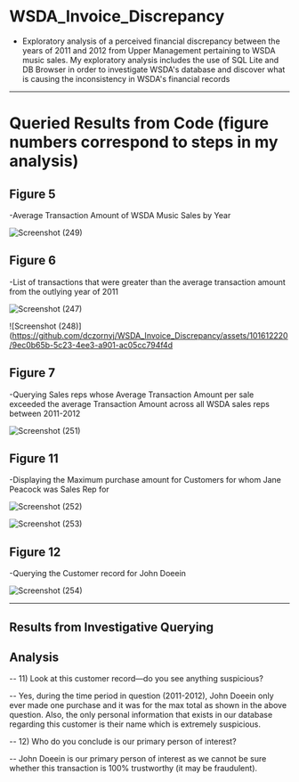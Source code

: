 # WSDA_Invoice_Discrepancy
- Exploratory analysis of a perceived financial discrepancy between the years of 2011 and 2012 from Upper Management pertaining to WSDA music sales. My exploratory analysis
  includes the use of SQL Lite and DB Browser in order to investigate WSDA's database and discover what is causing the inconsistency in WSDA's financial records


-----------------------------------------------------------------------------------------------------------------------------------------------------------------------------


# Queried Results from Code (figure numbers correspond to steps in my analysis)

## Figure 5
-Average Transaction Amount of WSDA Music Sales by Year

![Screenshot (249)](https://github.com/dczornyj/WSDA_Invoice_Discrepancy/assets/101612220/10faa285-9279-4f29-b892-ee53fb4bd0e8)




## Figure 6
-List of transactions that were greater than the average transaction amount from the outlying year of 2011

![Screenshot (247)](https://github.com/dczornyj/WSDA_Invoice_Discrepancy/assets/101612220/f0cbe1fe-60f7-4ee3-8e47-2b114316c0a6)

![Screenshot (248)](https://github.com/dczornyj/WSDA_Invoice_Discrepancy/assets/101612220/9ec0b65b-5c23-4ee3-a901-ac05cc794f4d




## Figure 7
-Querying Sales reps whose Average Transaction Amount per sale exceeded the average Transaction Amount across all WSDA sales reps between 2011-2012

![Screenshot (251)](https://github.com/dczornyj/WSDA_Invoice_Discrepancy/assets/101612220/2480c589-9bfe-453d-8faf-2f9366a40f75)




## Figure 11
-Displaying the Maximum purchase amount for Customers for whom Jane Peacock was Sales Rep for


![Screenshot (252)](https://github.com/dczornyj/WSDA_Invoice_Discrepancy/assets/101612220/724bb678-086d-4d4f-81c6-7f1b5e2fbdda)

![Screenshot (253)](https://github.com/dczornyj/WSDA_Invoice_Discrepancy/assets/101612220/98c3805b-ebfe-4181-8a98-088a69b3e32d)

## Figure 12
-Querying the Customer record for John Doeein


![Screenshot (254)](https://github.com/dczornyj/WSDA_Invoice_Discrepancy/assets/101612220/4947e899-7e71-41f3-886f-4cf80f1bd5d0)



-----------------------------------------------------------------------------------------------------------------------------------------------------------------------------


## Results from Investigative Querying

















## Analysis


-- 11)  Look at this customer record—do you see anything suspicious? 

-- Yes, during the time period in question (2011-2012), John Doeein only ever made one purchase and it was for the max total as shown in the above question. Also, the only personal information that exists in our database regarding this customer is their name which is extremely suspicious.


-- 12)  Who do you conclude is our primary person of interest?

-- John Doeein is our primary person of interest as we cannot be sure whether this transaction is 100% trustworthy (it may be fraudulent). 
